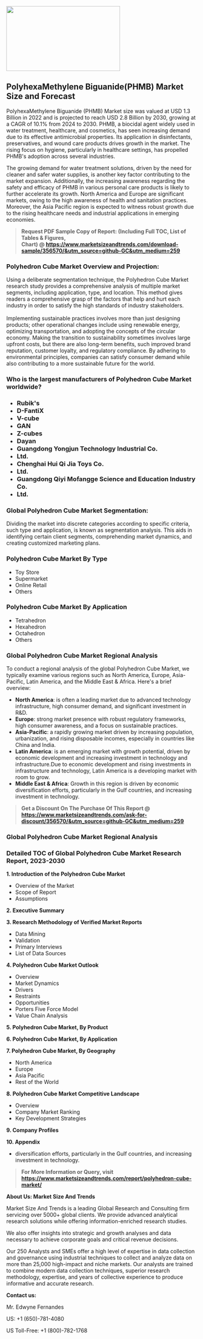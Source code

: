 <p><img class="alignnone size-medium wp-image-20088" src="https://ffe5etoiles.com/wp-content/uploads/2024/12/MST1-300x171.png" alt="" width="300" height="171" /></p><h2>PolyhexaMethylene Biguanide(PHMB) Market Size and Forecast</h2><p>PolyhexaMethylene Biguanide (PHMB) Market size was valued at USD 1.3 Billion in 2022 and is projected to reach USD 2.8 Billion by 2030, growing at a CAGR of 10.1% from 2024 to 2030. PHMB, a biocidal agent widely used in water treatment, healthcare, and cosmetics, has seen increasing demand due to its effective antimicrobial properties. Its application in disinfectants, preservatives, and wound care products drives growth in the market. The rising focus on hygiene, particularly in healthcare settings, has propelled PHMB's adoption across several industries.</p><p>The growing demand for water treatment solutions, driven by the need for cleaner and safer water supplies, is another key factor contributing to the market expansion. Additionally, the increasing awareness regarding the safety and efficacy of PHMB in various personal care products is likely to further accelerate its growth. North America and Europe are significant markets, owing to the high awareness of health and sanitation practices. Moreover, the Asia Pacific region is expected to witness robust growth due to the rising healthcare needs and industrial applications in emerging economies.</p></p><blockquote id="" class=""><strong>Request PDF Sample Copy of Report: (Including Full TOC, List of Tables &amp; Figures, Chart)&nbsp;@&nbsp;<strong><a href="https://www.marketsizeandtrends.com/download-sample/356570/&utm_source=github-GC&utm_medium=259" target="_blank">https://www.marketsizeandtrends.com/download-sample/356570/&utm_source=github-GC&utm_medium=259</a></strong></strong></blockquote><h3 id="" class="">Polyhedron Cube Market&nbsp;Overview and Projection:</h3><p id="" class="">Using a deliberate segmentation technique, the Polyhedron Cube Market research study provides a comprehensive analysis of multiple market segments, including application, type, and location. This method gives readers a comprehensive grasp of the factors that help and hurt each industry in order to satisfy the high standards of industry stakeholders. <br /> <br />Implementing sustainable practices involves more than just designing products; other operational changes include using renewable energy, optimizing transportation, and adopting the concepts of the circular economy. Making the transition to sustainability sometimes involves large upfront costs, but there are also long-term benefits, such improved brand reputation, customer loyalty, and regulatory compliance. By adhering to environmental principles, companies can satisfy consumer demand while also contributing to a more sustainable future for the world.</p><h3 id="" class="">Who is the largest manufacturers of&nbsp;Polyhedron Cube Market worldwide?</h3><h3 class=""><p><ul><li>Rubik's </li><li> D-FantiX </li><li> V-cube </li><li> GAN </li><li> Z-cubes </li><li> Dayan </li><li> Guangdong Yongjun Technology Industrial Co. </li><li> Ltd. </li><li> Chenghai Hui Qi Jia Toys Co. </li><li> Ltd. </li><li> Guangdong Qiyi Mofangge Science and Education Industry Co. </li><li> Ltd.</li></ul></p></h3><h3 id="" class="">Global&nbsp;Polyhedron Cube Market Segmentation:</h3><p id="" class="">Dividing the market into discrete categories according to specific criteria, such type and application, is known as segmentation analysis. This aids in identifying certain client segments, comprehending market dynamics, and creating customized marketing plans.</p><h3 id="" class="">Polyhedron Cube Market&nbsp;By Type</h3><p><p><ul><li>Toy Store</li><li> Supermarket</li><li> Online Retail</li><li> Others</p></li></ul></p></p><h3 id="" class="">Polyhedron Cube Market&nbsp;By Application</h3><p class=""><p><ul><li>Tetrahedron</li><li> Hexahedron</li><li> Octahedron</li><li> Others</li></ul></p></p><h3 id="" class="">Global Polyhedron Cube Market Regional Analysis</h3><p id="" class="">To conduct a regional analysis of the global Polyhedron Cube Market, we typically examine various regions such as North America, Europe, Asia-Pacific, Latin America, and the Middle East &amp; Africa. Here's a brief overview:</p><ul><li><strong>North America</strong>: is often a leading market due to advanced technology infrastructure, high consumer demand, and significant investment in R&amp;D.</li><li><strong>Europe</strong>: strong market presence with robust regulatory frameworks, high consumer awareness, and a focus on sustainable practices.</li><li><strong>Asia-Pacific</strong>: a rapidly growing market driven by increasing population, urbanization, and rising disposable incomes, especially in countries like China and India.</li><li><strong>Latin America</strong>: is an emerging market with growth potential, driven by economic development and increasing investment in technology and infrastructure.Due to economic development and rising investments in infrastructure and technology, Latin America is a developing market with room to grow.</li><li><strong>Middle East &amp; Africa</strong>: Growth in this region is driven by economic diversification efforts, particularly in the Gulf countries, and increasing investment in technology.</li></ul><blockquote id="" class=""><strong>Get a Discount On The Purchase Of This Report @ <strong><a href="https://www.marketsizeandtrends.com/ask-for-discount/356570/&utm_source=github-GC&utm_medium=259" target="_blank">https://www.marketsizeandtrends.com/ask-for-discount/356570/&utm_source=github-GC&utm_medium=259</a></strong></strong></blockquote><h3 id="" class="">Global Polyhedron Cube Market Regional Analysis</h3><h3 id="" class="">Detailed TOC of Global Polyhedron Cube Market Research Report, 2023-2030</h3><p id="" class=""><strong>1. Introduction of the Polyhedron Cube Market</strong></p><ul><li>Overview of the Market</li><li>Scope of Report</li><li>Assumptions</li></ul><p id="" class=""><strong>2. Executive Summary</strong></p><p id="" class=""><strong>3. Research Methodology of Verified Market Reports</strong></p><ul><li>Data Mining</li><li>Validation</li><li>Primary Interviews</li><li>List of Data Sources</li></ul><p id="" class=""><strong>4. Polyhedron Cube Market Outlook</strong></p><ul><li>Overview</li><li>Market Dynamics</li><li>Drivers</li><li>Restraints</li><li>Opportunities</li><li>Porters Five Force Model</li><li>Value Chain Analysis</li></ul><p id="" class=""><strong>5. Polyhedron Cube Market, By Product</strong></p><p id="" class=""><strong>6. Polyhedron Cube Market, By Application</strong></p><p id="" class=""><strong>7. Polyhedron Cube Market, By Geography</strong></p><ul><li>North America</li><li>Europe</li><li>Asia Pacific</li><li>Rest of the World</li></ul><p id="" class=""><strong>8. Polyhedron Cube Market Competitive Landscape</strong></p><ul><li>Overview</li><li>Company Market Ranking</li><li>Key Development Strategies</li></ul><p id="" class=""><strong>9. Company Profiles</strong></p><p id="" class=""><strong>10. Appendix</strong></p><ul><li>diversification efforts, particularly in the Gulf countries, and increasing investment in technology.</li></ul><blockquote id="" class=""><strong>For More Information or Query, visit <strong><strong><a href="https://www.marketsizeandtrends.com/report/polyhedron-cube-market/" target="_blank">https://www.marketsizeandtrends.com/report/polyhedron-cube-market/</a></strong></strong></strong></blockquote><p id="" class=""><strong>About Us: Market Size And Trends</strong></p><p id="" class="">Market Size And Trends is a leading Global Research and Consulting firm servicing over 5000+ global clients. We provide advanced analytical research solutions while offering information-enriched research studies.</p><p id="" class="">We also offer insights into strategic and growth analyses and data necessary to achieve corporate goals and critical revenue decisions.</p><p id="" class="">Our 250 Analysts and SMEs offer a high level of expertise in data collection and governance using industrial techniques to collect and analyze data on more than 25,000 high-impact and niche markets. Our analysts are trained to combine modern data collection techniques, superior research methodology, expertise, and years of collective experience to produce informative and accurate research.</p><p id="" class=""><strong>Contact us:</strong></p><p id="" class="">Mr. Edwyne Fernandes</p><p id="" class="">US: +1 (650)-781-4080</p><p id="" class="">US Toll-Free: +1 (800)-782-1768</p>

